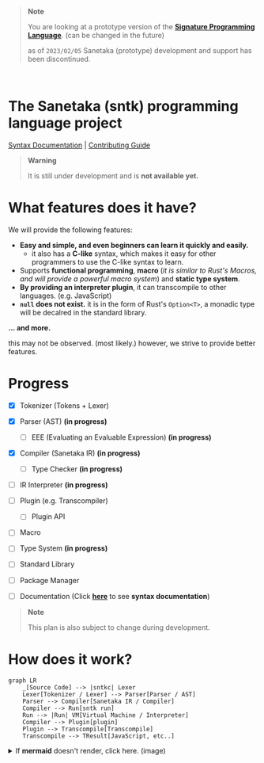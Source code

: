 > **Note**
>
> You are looking at a prototype version of the [**Signature Programming Language**](https://github.com/siglang/signature). (can be changed in the future)
> 
> as of `2023/02/05` Sanetaka (prototype) development and support has been discontinued.

<br/>

# The Sanetaka (sntk) programming language project

[Syntax Documentation](SYNTAX.md) | [Contributing Guide](CONTRIBUTING.md)

> **Warning**
>
> It is still under development and is **not available yet.**

# What features does it have?

We will provide the following features:

-   **Easy and simple, and even beginners can learn it quickly and easily.**
    -   it also has a **C-like** syntax, which makes it easy for other programmers to use the C-like syntax to learn.
-   Supports **functional programming**, **macro** (*it is similar to Rust's Macros, and will provide a powerful macro system*) and **static type system**.
-   **By providing an interpreter plugin**, it can transcompile to other languages. (e.g. JavaScript)
-   **`null` does not exist.** it is in the form of Rust's `Option<T>`, a monadic type will be decalred in the standard library.

**... and more.**

this may not be observed. (most likely.) however, we strive to provide better features.

# Progress

-   [x] Tokenizer (Tokens + Lexer)
-   [x] Parser (AST) **(in progress)**
    -   [ ] EEE (Evaluating an Evaluable Expression) **(in progress)**
-   [x] Compiler (Sanetaka IR) **(in progress)**
    -   [ ] Type Checker **(in progress)**
-   [ ] IR Interpreter **(in progress)**
-   [ ] Plugin (e.g. Transcompiler)
    -   [ ] Plugin API

-   [ ] Macro
-   [ ] Type System **(in progress)**

-   [ ] Standard Library
-   [ ] Package Manager
-   [ ] Documentation (Click [**here**](./SYNTAX.md) to see **syntax documentation**)

> **Note**
>
> This plan is also subject to change during development.

# How does it work?

```mermaid
graph LR
    _[Source Code] --> |sntkc| Lexer
    Lexer[Tokenizer / Lexer] --> Parser[Parser / AST]
    Parser --> Compiler[Sanetaka IR / Compiler]
    Compiler --> Run[sntk run]
    Run --> |Run| VM[Virtual Machine / Interpreter]
    Compiler --> Plugin[plugin]
    Plugin --> Transcompile[Transcompile]
    Transcompile --> TResult[JavaScript, etc..]
```

<details>
    <summary>If <b>mermaid</b> doesn't render, click here. (image)</summary>
    <img src="./resource/mermaid.png" />
</details>
